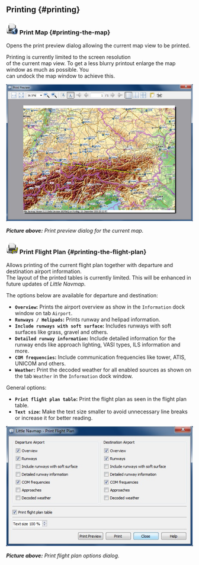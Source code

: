 ## Printing {#printing}

### ![Print Map](../images/icons/printmap.png "Print Map") Print Map {#printing-the-map}

Opens the print preview dialog allowing the current map view to be printed.

Printing is currently limited to the screen resolution  
of the current map view. To get a less blurry printout enlarge the map window as much as possible. You  
can undock the map window to achieve this.

![Print Map Preview Dialog](../images/printmap.jpg "Print Map Preview Dialog")

_**Picture above:** Print preview dialog for the current map._

### ![Print Flight Pan](../images/icons/printflightplan.png "Print Flight Plan") Print Flight Plan {#printing-the-flight-plan}

Allows printing of the current flight plan together with departure and destination airport information.  
The layout of the printed tables is currently limited. This will be enhanced in future updates of _Little Navmap_.

The options below are available for departure and destination:

* **`Overview`:** Prints the airport overview as show in the `Information` dock window on tab `Airport`.
* **`Runways / Helipads`:** Prints runway and helipad information.
* **`Include runways with soft surface`:** Includes runways with soft surfaces like grass,
  gravel and others.
* **`Detailed runway information`:** Include detailed information for the runway ends like approach
  lighting, VASI types, ILS information and more.
* **`COM frequencies`:** Include communication frequencies like tower, ATIS, UNICOM and others.
* **`Weather`:** Print the decoded weather for all enabled sources as shown on the tab `Weather` in the `Information` dock window.

General options:

* **`Print flight plan table`:** Print the flight plan as seen in the flight plan table.
* **`Text size`:** Make the text size smaller to avoid unnecessary line breaks or increase it for better reading.

![Print Flight Plan Dialog](../images/printfp.jpg "Print Flight Plan Dialog")

_**Picture above:** Print flight plan options dialog._


